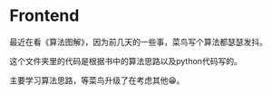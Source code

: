 # Frontend

最近在看《算法图解》，因为前几天的一些事，菜鸟写个算法都瑟瑟发抖。

这个文件夹里的代码是根据书中的算法思路以及python代码写的。

主要学习算法思路，等菜鸟升级了在考虑其他😁。